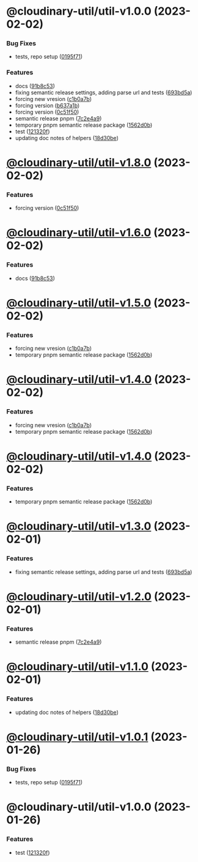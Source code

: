 # @cloudinary-util/util-v1.0.0 (2023-02-02)


### Bug Fixes

* tests, repo setup ([0195f71](https://github.com/colbyfayock/cloudinary-util/commit/0195f7198a36082e2b7ed44e062cadab6a0d0f76))


### Features

* docs ([91b8c53](https://github.com/colbyfayock/cloudinary-util/commit/91b8c53d46dd0fddfd86fb69f581f1d9e08f3d99))
* fixing semantic release settings, adding parse url and tests ([693bd5a](https://github.com/colbyfayock/cloudinary-util/commit/693bd5a75bd41d584fad31eea62c47c2f2dc8639))
* forcing new vresion ([c1b0a7b](https://github.com/colbyfayock/cloudinary-util/commit/c1b0a7b2956390788af36d5a0be14ce6626df7cc))
* forcing version ([b637a1b](https://github.com/colbyfayock/cloudinary-util/commit/b637a1b7afe5dc6065af8e9ffe373d8905e2af31))
* forcing version ([0c51f50](https://github.com/colbyfayock/cloudinary-util/commit/0c51f500d02c369550fc06bd330dfa88904c573a))
* semantic release pnpm ([7c2e4a9](https://github.com/colbyfayock/cloudinary-util/commit/7c2e4a9333a58f722d3a3b2690c8ed2ae09ee7fb))
* temporary pnpm semantic release package ([1562d0b](https://github.com/colbyfayock/cloudinary-util/commit/1562d0b31be4d544e41ccd10275cee6cd75426c7))
* test ([121320f](https://github.com/colbyfayock/cloudinary-util/commit/121320f7abcd9ab6fa78b5ac46ef6684d1492aaf))
* updating doc notes of helpers ([18d30be](https://github.com/colbyfayock/cloudinary-util/commit/18d30be8594952cac5f58df69fb17622dd9cb75b))

# [@cloudinary-util/util-v1.8.0](https://github.com/colbyfayock/cloudinary-util/compare/@cloudinary-util/util-v1.7.0...@cloudinary-util/util-v1.8.0) (2023-02-02)


### Features

* forcing version ([0c51f50](https://github.com/colbyfayock/cloudinary-util/commit/0c51f500d02c369550fc06bd330dfa88904c573a))

# [@cloudinary-util/util-v1.6.0](https://github.com/colbyfayock/cloudinary-util/compare/@cloudinary-util/util-v1.5.0...@cloudinary-util/util-v1.6.0) (2023-02-02)


### Features

* docs ([91b8c53](https://github.com/colbyfayock/cloudinary-util/commit/91b8c53d46dd0fddfd86fb69f581f1d9e08f3d99))

# [@cloudinary-util/util-v1.5.0](https://github.com/colbyfayock/cloudinary-util/compare/@cloudinary-util/util-v1.4.0...@cloudinary-util/util-v1.5.0) (2023-02-02)


### Features

* forcing new vresion ([c1b0a7b](https://github.com/colbyfayock/cloudinary-util/commit/c1b0a7b2956390788af36d5a0be14ce6626df7cc))
* temporary pnpm semantic release package ([1562d0b](https://github.com/colbyfayock/cloudinary-util/commit/1562d0b31be4d544e41ccd10275cee6cd75426c7))

# [@cloudinary-util/util-v1.4.0](https://github.com/colbyfayock/cloudinary-util/compare/@cloudinary-util/util-v1.3.0...@cloudinary-util/util-v1.4.0) (2023-02-02)


### Features

* forcing new vresion ([c1b0a7b](https://github.com/colbyfayock/cloudinary-util/commit/c1b0a7b2956390788af36d5a0be14ce6626df7cc))
* temporary pnpm semantic release package ([1562d0b](https://github.com/colbyfayock/cloudinary-util/commit/1562d0b31be4d544e41ccd10275cee6cd75426c7))

# [@cloudinary-util/util-v1.4.0](https://github.com/colbyfayock/cloudinary-util/compare/@cloudinary-util/util-v1.3.0...@cloudinary-util/util-v1.4.0) (2023-02-02)


### Features

* temporary pnpm semantic release package ([1562d0b](https://github.com/colbyfayock/cloudinary-util/commit/1562d0b31be4d544e41ccd10275cee6cd75426c7))

# [@cloudinary-util/util-v1.3.0](https://github.com/colbyfayock/cloudinary-util/compare/@cloudinary-util/util-v1.2.0...@cloudinary-util/util-v1.3.0) (2023-02-01)


### Features

* fixing semantic release settings, adding parse url and tests ([693bd5a](https://github.com/colbyfayock/cloudinary-util/commit/693bd5a75bd41d584fad31eea62c47c2f2dc8639))

# [@cloudinary-util/util-v1.2.0](https://github.com/colbyfayock/cloudinary-util/compare/@cloudinary-util/util-v1.1.0...@cloudinary-util/util-v1.2.0) (2023-02-01)


### Features

* semantic release pnpm ([7c2e4a9](https://github.com/colbyfayock/cloudinary-util/commit/7c2e4a9333a58f722d3a3b2690c8ed2ae09ee7fb))

# [@cloudinary-util/util-v1.1.0](https://github.com/colbyfayock/cloudinary-util/compare/@cloudinary-util/util-v1.0.1...@cloudinary-util/util-v1.1.0) (2023-02-01)


### Features

* updating doc notes of helpers ([18d30be](https://github.com/colbyfayock/cloudinary-util/commit/18d30be8594952cac5f58df69fb17622dd9cb75b))

# [@cloudinary-util/util-v1.0.1](https://github.com/colbyfayock/cloudinary-util/compare/@cloudinary-util/util-v1.0.0...@cloudinary-util/util-v1.0.1) (2023-01-26)


### Bug Fixes

* tests, repo setup ([0195f71](https://github.com/colbyfayock/cloudinary-util/commit/0195f7198a36082e2b7ed44e062cadab6a0d0f76))

# @cloudinary-util/util-v1.0.0 (2023-01-26)


### Features

* test ([121320f](https://github.com/colbyfayock/cloudinary-util/commit/121320f7abcd9ab6fa78b5ac46ef6684d1492aaf))
